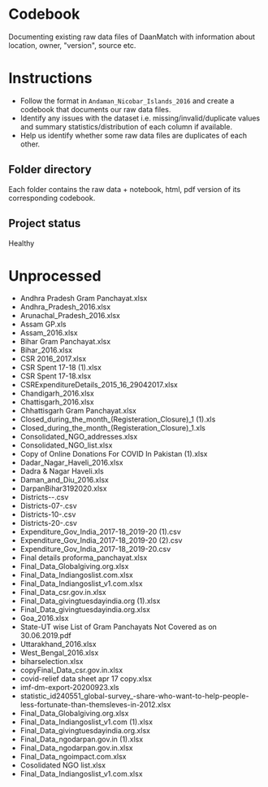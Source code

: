 # Codebook
Documenting existing raw data files of DaanMatch with information about location, owner, "version", source etc.

# Instructions
- Follow the format in ```Andaman_Nicobar_Islands_2016``` and create a codebook that documents our raw data files. 
- Identify any issues with the dataset i.e. missing/invalid/duplicate values and summary statistics/distribution of each column if available. 
- Help us identify whether some raw data files are duplicates of each other.

## Folder directory
Each folder contains the raw data + notebook, html, pdf version of its corresponding codebook.

## Project status
Healthy

# Unprocessed
- Andhra Pradesh Gram Panchayat.xlsx
- Andhra_Pradesh_2016.xlsx
- Arunachal_Pradesh_2016.xlsx
- Assam GP.xls
- Assam_2016.xlsx
- Bihar Gram Panchayat.xlsx
- Bihar_2016.xlsx
- CSR 2016_2017.xlsx
- CSR Spent 17-18 (1).xlsx
- CSR Spent 17-18.xlsx
- CSRExpenditureDetails_2015_16_29042017.xlsx
- Chandigarh_2016.xlsx
- Chattisgarh_2016.xlsx
- Chhattisgarh Gram Panchayat.xlsx
- Closed_during_the_month_(Registeration_Closure)_1 (1).xls
- Closed_during_the_month_(Registeration_Closure)_1.xls
- Consolidated_NGO_addresses.xlsx
- Consolidated_NGO_list.xlsx
- Copy of Online Donations For COVID In Pakistan  (1).xlsx
- Dadar_Nagar_Haveli_2016.xlsx
- Dadra & Nagar Haveli.xls
- Daman_and_Diu_2016.xlsx
- DarpanBihar3192020.xlsx
- Districts--.csv
- Districts-07-.csv
- Districts-10-.csv
- Districts-20-.csv
- Expenditure_Gov_India_2017-18_2019-20 (1).csv
- Expenditure_Gov_India_2017-18_2019-20 (2).csv
- Expenditure_Gov_India_2017-18_2019-20.csv
- Final details proforma_panchayat.xlsx
- Final_Data_Globalgiving.org.xlsx
- Final_Data_Indiangoslist.com.xlsx
- Final_Data_Indiangoslist_v1.com.xlsx
- Final_Data_csr.gov.in.xlsx
- Final_Data_givingtuesdayindia.org (1).xlsx
- Final_Data_givingtuesdayindia.org.xlsx
- Goa_2016.xlsx
- State-UT wise List of Gram Panchayats Not Covered as on 30.06.2019.pdf
- Uttarakhand_2016.xlsx
- West_Bengal_2016.xlsx
- biharselection.xlsx
- copyFinal_Data_csr.gov.in.xlsx
- covid-relief data sheet apr 17 copy.xlsx
- imf-dm-export-20200923.xls
- statistic_id240551_global-survey_-share-who-want-to-help-people-less-fortunate-than-themsleves-in-2012.xlsx
- Final_Data_Globalgiving.org.xlsx
- Final_Data_Indiangoslist_v1.com (1).xlsx
- Final_Data_givingtuesdayindia.org.xlsx
- Final_Data_ngodarpan.gov.in (1).xlsx
- Final_Data_ngodarpan.gov.in.xlsx
- Final_Data_ngoimpact.com.xlsx
- Cosolidated NGO list.xlsx
- Final_Data_Indiangoslist_v1.com.xlsx
